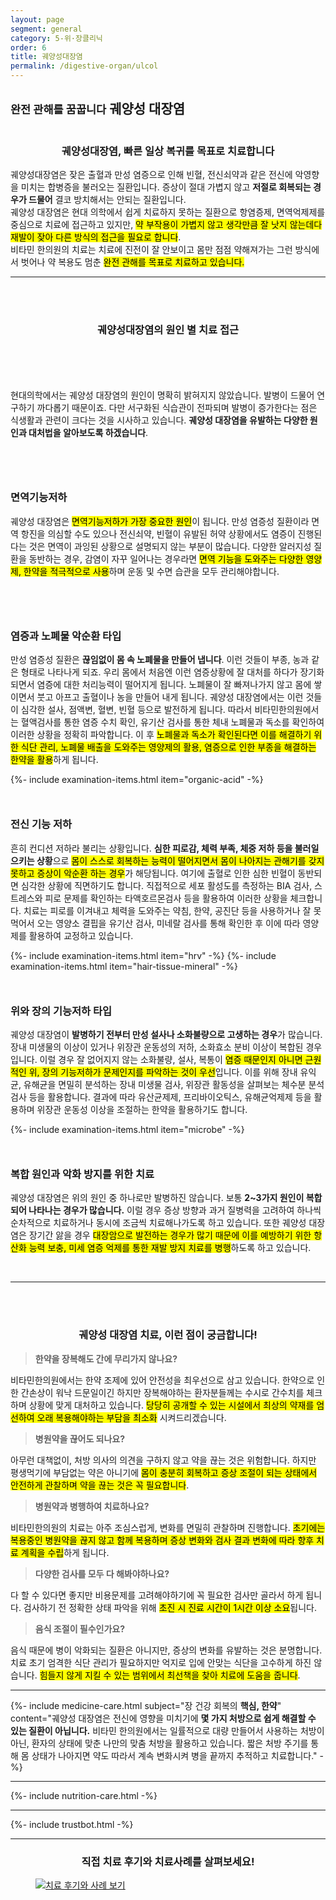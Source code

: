 ```yaml
---
layout: page
segment: general
category: 5-위·장클리닉
order: 6
title: 궤양성대장염 
permalink: /digestive-organ/ulcol
---
```


<h2 class="content-heading">
  <small>완전 관해를 꿈꿉니다</small>
  <strong>궤양성 대장염</strong>
</h2>

<figure>
  <img src="/assets/20191221_03.jpg" alt="">
</figure>

<h3 style="text-align:center">궤양성대장염, 빠른 일상 복귀를 목표로 치료합니다</h3>
<p>궤양성대장염은 잦은 출혈과 만성 염증으로 인해 빈혈, 전신쇠약과 같은 전신에 악영향을 미치는 합병증을 불러오는 질환입니다. 증상이 절대 가볍지 않고 <b>저절로 회복되는 경우가 드물어</b> 결코 방치해서는 안되는 질환입니다.<br>
궤양성 대장염은 현대 의학에서 쉽게 치료하지 못하는 질환으로 항염증제, 면역억제제를 중심으로 치료에 접근하고 있지만, <mark>약 부작용이 가볍지 않고 생각만큼 잘 낫지 않는데다 재발이 잦아 다른 방식의 접근을 필요로 합니다</mark>.<br>
  비타민 한의원의 치료는 치료에 진전이 잘 안보이고 몸만 점점 약해져가는 그런 방식에서 벗어나 약 복용도 멈춘 <mark>완전 관해를 목표로 치료하고 있습니다.</mark><br>
</p>

<hr>

<br><br>
<h3 style="text-align:center">궤양성대장염의 <strong>원인 별 치료 접근</strong></h3>
<br>
<figure style="position:relative; margin:25px">
  <img src="/assets/20191221_04.jpg" alt="">
</figure>
<h3></h3>
<p>현대의학에서는 궤양성 대장염의 원인이 명확히 밝혀지지 않았습니다. 발병이 드물어 연구하기 까다롭기 때문이죠. 다만 서구화된 식습관이 전파되며 발병이 증가한다는 점은 식생활과 관련이 크다는 것을 시사하고 있습니다. <b>궤양성 대장염을 유발하는 다양한 원인과 대처법을 알아보도록 하겠습니다</b>.</p>
<br>
<figure style="position:relative; margin:25px">
  <img src="/assets/20191217_01.jpg" alt="">
</figure>
<h3><strong>면역기능저하</strong></h3>
<p>궤양성 대장염은 <mark>면역기능저하가 가장 중요한 원인</mark>이 됩니다. 만성 염증성 질환이라 면역 항진을 의심할 수도 있으나 전신쇠약, 빈혈이 유발된 허약 상황에서도 염증이 진행된다는 것은 면역이 과잉된 상황으로 설명되지 않는 부분이 많습니다. 다양한 알러지성 질환을 동반하는 경우, 감염이 자꾸 일어나는 경우라면 <mark>면역 기능을 도와주는 다양한 영양제, 한약을 적극적으로 사용</mark>하며 운동 및 수면 습관을 모두 관리해야합니다.</p><br>
<figure style="position:relative; margin:25px">
  <img src="/assets/20191217_02.jpg" alt="">
</figure>
<h3><strong>염증과 노폐물 악순환 타입</strong></h3>
<p>만성 염증성 질환은 <b>끊임없이 몸 속 노폐물을 만들어 냅니다</b>. 이런 것들이 부종, 농과 같은 형태로 나타나게 되죠. 우리 몸에서 처음엔 이런 염증상황에 잘 대처를 하다가 장기화되면서 염증에 대한 처리능력이 떨어지게 됩니다. 노폐물이 잘 빠져나가지 않고 몸에 쌓이면서 붓고 아프고 출혈이나 농을 만들어 내게 됩니다. 궤양성 대장염에서는 이런 것들이 심각한 설사, 점액변, 혈변, 빈혈 등으로 발전하게 됩니다. 따라서 비타민한의원에서는 혈액검사를 통한 염증 수치 확인, 유기산 검사를 통한 체내 노폐물과 독소를 확인하여 이러한 상황을 정확히 파악합니다. 이 후 <mark>노폐물과 독소가 확인된다면 이를 해결하기 위한 식단 관리, 노폐물 배출을 도와주는 영양제의 활용, 염증으로 인한 부종을 해결하는 한약을 활용</mark>하게 됩니다.</p>
{%- include examination-items.html item="organic-acid" -%}
<br>
<figure style="position:relative; margin:25px">
  <img src="/assets/20191217_03.jpg" alt="">
</figure>
<h3><strong>전신 기능 저하</strong></h3>
<p>흔히 컨디션 저하라 불리는 상황입니다. <b>심한 피로감, 체력 부족, 체중 저하 등을 불러일으키는 상황</b>으로 <mark>몸이 스스로 회복하는 능력이 떨어지면서 몸이 나아지는 관해기를 갖지 못하고 증상이 악순환 하는 경우</mark>가 해당됩니다. 여기에 출혈로 인한 심한 빈혈이 동반되면 심각한 상황에 직면하기도 합니다. 직접적으로 세포 활성도를 측정하는 BIA 검사, 스트레스와 피로 문제를 확인하는 타액호르몬검사 등을 활용하여 이러한 상황을 체크합니다. 치료는 피로를 이겨내고 체력을 도와주는 약침, 한약, 공진단 등을 사용하거나 잘 못먹어서 오는 영양소 결핍을 유기산 검사, 미네랄 검사를 통해 확인한 후 이에 따라 영양제를 활용하여 교정하고 있습니다. </p>
{%- include examination-items.html item="hrv" -%}
{%- include examination-items.html item="hair-tissue-mineral" -%}
<br>
<figure style="position:relative; margin:25px">
  <img src="/assets/20191217_04.jpg" alt="">
</figure>
<h3><strong>위와 장의 기능저하 타입</strong></h3>
<p>궤양성 대장염이 <b>발병하기 전부터 만성 설사나 소화불량으로 고생하는 경우</b>가 많습니다. 장내 미생물의 이상이 있거나 위장관 운동성의 저하, 소화효소 분비 이상이 복합된 경우입니다. 이럴 경우 잘 없어지지 않는 소화불량, 설사, 복통이 <mark>염증 때문인지 아니면 근원적인 위, 장의 기능저하가 문제인지를 파악하는 것이 우선</mark>입니다. 이를 위해 장내 유익균, 유해균을 면밀히 분석하는 장내 미생물 검사, 위장관 활동성을 살펴보는 체수분 분석검사 등을 활용합니다. 결과에 따라 유산균제제, 프리바이오틱스, 유해균억제제 등을 활용하며 위장관 운동성 이상을 조절하는 한약을 활용하기도 합니다.</p>
{%- include examination-items.html item="microbe" -%}
<br>
<figure style="position:relative; margin:25px">
  <img src="/assets/20191217_05.jpg" alt="">
</figure>
<h3>복합 원인과 악화 방지를 위한 치료</h3>
<p>궤양성 대장염은 위의 원인 중 하나로만 발병하진 않습니다. 보통 <b>2~3가지 원인이 복합되어 나타나는 경우가 많습니다.</b> 이럴 경우 증상 방향과 과거 질병력을 고려하여 하나씩 순차적으로 치료하거나 동시에 조금씩 치료해나가도록 하고 있습니다. 또한 궤양성 대장염은 장기간 앓을 경우 <mark>대장암으로 발전하는 경우가 많기 때문에 이를 예방하기 위한 항산화 능력 보충, 미세 염증 억제를 통한 재발 방지 치료를 병행</mark>하도록 하고 있습니다.</p><br>

<hr>
<br><br>

<h3 style="text-align:center">궤양성 대장염 치료, <strong>이런 점이 궁금합니다!</strong></h3>
<div class="content-sculptpost">
  <blockquote>
    <strong>한약을 장복해도 간에 무리가지 않나요?</strong><br>
  </blockquote>
  <p>
  비타민한의원에서는 한약 조제에 있어 안전성을 최우선으로 삼고 있습니다. 한약으로 인한 간손상이 워낙 드문일이긴 하지만 장복해야하는 환자분들께는 수시로 간수치를 체크하며 상황에 맞게 대처하고 있습니다. <mark>당당히 공개할 수 있는 시설에서 최상의 약재를 엄선하여 오래 복용해야하는 부담을 최소화</mark> 시켜드리겠습니다.
  </p>
  <blockquote>
    <strong>병원약을 끊어도 되나요?</strong><br>
  </blockquote>
  <p>
  아무런 대책없이, 처방 의사의 의견을 구하지 않고 약을 끊는 것은 위험합니다. 하지만 평생먹기에 부담없는 약은 아니기에 <mark>몸이 충분히 회복하고 증상 조절이 되는 상태에서 안전하게 관찰하며 약을 끊는 것은 꼭 필요합니다</mark>. 
  </p>
  <blockquote>
    <strong>병원약과 병행하여 치료하나요?</strong><br>
  </blockquote>
  <p>
  비타민한의원의 치료는 아주 조심스럽게, 변화를 면밀히 관찰하며 진행합니다. <mark>초기에는 복용중인 병원약을 끊지 않고 함께 복용하며 증상 변화와 검사 결과 변화에 따라 향후 치료 계획을 수립</mark>하게 됩니다. 
  </p>
  <blockquote>
    <strong>다양한 검사를 모두 다 해봐야하나요?</strong><br>
  </blockquote>
  <p>
  다 할 수 있다면 좋지만 비용문제를 고려해야하기에 꼭 필요한 검사만 골라서 하게 됩니다. 검사하기 전 정확한 상태 파악을 위해 <mark>초진 시 진료 시간이 1시간 이상 소요</mark>됩니다.
  </p>
  <blockquote>
    <strong>음식 조절이 필수인가요?</strong><br>
  </blockquote>
  <p>
  음식 때문에 병이 악화되는 질환은 아니지만, 증상의 변화를 유발하는 것은 분명합니다. 치료 초기 엄격한 식단 관리가 필요하지만 억지로 입에 안맞는 식단을 고수하게 하진 않습니다. <mark>힘들지 않게 지킬 수 있는 범위에서 최선책을 찾아 치료에 도움을 줍니다</mark>.
  </p>
  
</div>

<hr>

{%- include medicine-care.html subject="장 건강 회복의 <strong>핵심, 한약</strong>" content="궤양성 대장염은 전신에 영향을 미치기에 <strong>몇 가지 처방으로 쉽게 해결할 수 있는 질환이 아닙니다.</strong> 비타민 한의원에서는 일률적으로 대량 만들어서 사용하는 처방이 아닌, 환자의 상태에 맞춘 나만의 맞춤 처방을 활용하고 있습니다. 짧은 처방 주기를 통해 몸 상태가 나아지면 약도 따라서 계속 변화시켜 병을 끝까지 추적하고 치료합니다." -%}

<hr>

{%- include nutrition-care.html -%}

<hr>

{%- include trustbot.html -%}

<hr>

<h3 style="text-align:center">직접 <strong>치료 후기와 치료사례</strong>를 살펴보세요!</h3>
<figure>
  <a href="/articles?id=SBfOrFdXHqZ1LhwKwel2">
    <img src="/assets/img-goreview_crohn.jpg" alt="치료 후기와 사례 보기">
  </a>
</figure>
